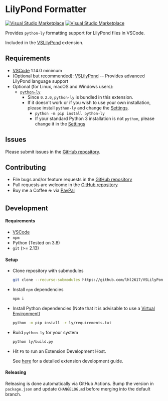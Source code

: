# LilyPond Formatter

[![Visual Studio Marketplace](https://vsmarketplacebadge.apphb.com/version-short/lhl2617.lilypond-formatter.svg)](https://marketplace.visualstudio.com/items?itemName=lhl2617.lilypond-formatter)
[![Visual Studio Marketplace](https://vsmarketplacebadge.apphb.com/installs/lhl2617.lilypond-formatter.svg)](https://vsmarketplacebadge.apphb.com/installs/lhl2617.lilypond-formatter.svg)

Provides `python-ly` formatting support for LilyPond files in VSCode.

Included in the [VSLilyPond](https://marketplace.visualstudio.com/items?itemName=lhl2617.vslilypond) extension.

## Requirements

- [VSCode](https://code.visualstudio.com/) 1.14.0 minimum
- (Optional but recommended): [VSLilyPond](https://marketplace.visualstudio.com/items?itemName=lhl2617.vslilypond) -- Provides advanced LilyPond language support
- Optional (for Linux, macOS and Windows users):
  - [`python-ly`](https://pypi.org/project/python-ly/)
    - Since `0.2.0`, `python-ly` is bundled in this extension.
    - If it doesn't work or if you wish to use your own installation, please install `python-ly` and change the [Settings](./docs/SETTINGS.md).
      - `python -m pip install python-ly`
      - If your standard Python 3 installation is not `python`, please change it in the [Settings](./docs/SETTINGS.md)

## Issues

Please submit issues in the [GitHub repository](https://github.com/lhl2617/VSLilyPond-formatter).

## Contributing

- File bugs and/or feature requests in the [GitHub repository](https://github.com/lhl2617/VSLilyPond-formatter)
- Pull requests are welcome in the [GitHub repository](https://github.com/lhl2617/VSLilyPond-formatter)
- Buy me a Coffee ☕️ via [PayPal](https://paypal.me/lhl2617)

## Development

#### Requirements

- [VSCode](https://code.visualstudio.com/)
- `npm`
- Python (Tested on 3.8)
- `git` (>= 2.13)

#### Setup

- Clone repository with submodules
  ```bash
  git clone --recurse-submodules https://github.com/lhl2617/VSLilyPond-formatter
  ```
- Install `npm` dependencies
  ```bash
  npm i
  ```
- Install Python dependencies (Note that it is advisable to use a [Virtual Environment](https://docs.python.org/3/library/venv.html))
  ```bash
  python -m pip install -r ly/requirements.txt
  ```
- Build `python-ly` for your system
  ```bash
  python ly/build.py
  ```
- Hit `F5` to run an Extension Development Host.

  See [here](https://code.visualstudio.com/api/get-started/your-first-extension) for a detailed extension development guide.

#### Releasing

Releasing is done automatically via GitHub Actions. Bump the version in `package.json` and update `CHANGELOG.md` before merging into the default branch.
